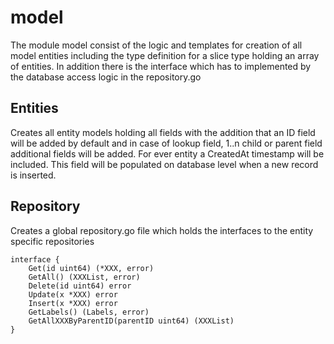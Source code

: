 # model
The module model consist of the logic and templates for creation of all model entities including the type definition for a slice type holding an array of entities. In addition there is the interface which has to implemented by the database access logic in the repository.go

## Entities
Creates all entity models holding all fields with the addition that an ID field will be added by default and in case of lookup field, 1..n child or parent field additional fields will be added. For ever entity a CreatedAt timestamp will be included. This field will be populated on database level when a new record is inserted.

## Repository
Creates a global repository.go file which holds the interfaces to the entity specific repositories

	interface {
		Get(id uint64) (*XXX, error)
		GetAll() (XXXList, error) 
		Delete(id uint64) error 
		Update(x *XXX) error 
		Insert(x *XXX) error 
	    GetLabels() (Labels, error)
		GetAllXXXByParentID(parentID uint64) (XXXList)				
	}
